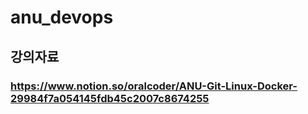# anu_devops

## 강의자료
### https://www.notion.so/oralcoder/ANU-Git-Linux-Docker-29984f7a054145fdb45c2007c8674255
